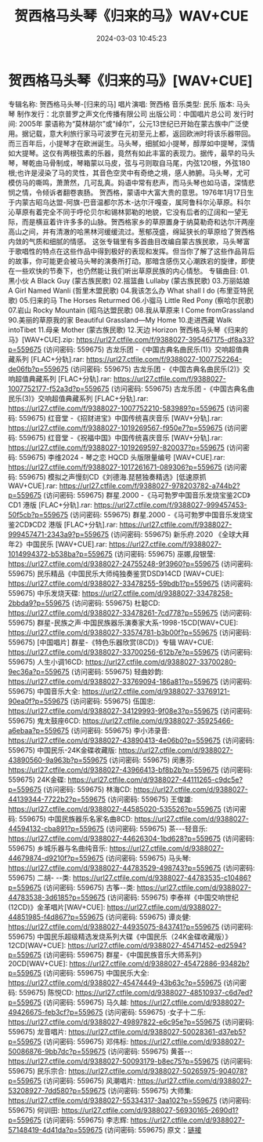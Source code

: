 ﻿---
title: 贺西格马头琴《归来的马》WAV+CUE
date: 2024-03-03 10:45:23
categories: 古典音乐、新世纪、纯音雅乐
tags: 纯音雅乐
---
# 贺西格马头琴《归来的马》[WAV+CUE]

专辑名称: 贺西格马头琴-[归来的马]
唱片演唱: 贺西格
音乐类型: 民乐
版本: 马头琴
制作发行：北京普罗之声文化传播有限公司
出版公司：中国唱片总公司
发行时间: 2005年
蒙语称为“莫林胡尔”或“绰尔”，公元13世纪已开始在蒙古族中广泛使用。据记载，意大利旅行家马可波罗在元初至元上都，返回欧洲时将该乐器带回。而三百年后，小提琴才在欧洲诞生。马头琴，细腻如小提琴，醇厚如中提琴，深情如大提琴。这仅有两根弦素的乐器，竟然有如此丰富的表现力。据传，最早的马头琴，琴乾由马骨制成，琴箱蒙以马皮，弦与弓则取自马尾，内弦120根，外弦180根;也许是浸染了马的灵性，其音色空灵中有奇绝之境，感人肺腑。马头琴，尤可模仿马的嘶鸣，萧萧然，几可乱真。妈语中常有悲声，而马头琴也如马语，深情悲悯之情，令倾诉者翻卷衷肠。
贺西格，蒙语中大富大贵的意思。1976年1月17日生于内蒙古昭乌达盟-阿旗-巴音温都尔苏木-达尔汗嘎查，属阿鲁科尔沁草原。科尔沁草原有着完全不同于呼伦贝尔和锡林郭勒的地貌，它没有后者的辽阔和一望无际，而是横亘着许许多多的山脉。贺西格家乡的草原置身于纳莫勒奇和达尔汗两座高山之间，并有清澈的哈黑林河缓缓流过。葱郁茂盛，绵延狭长的草原给了贺西格内敛的气质和细腻的情感。
这张专辑里有多首曲目改编自蒙古族民歌，马头琴富于歌唱性的特点在这些作品中得到极好的表现和发挥。但当你了解了这些作品背后的故事，你可能更会被马头琴的演奏所打动。那暗含感伤又心潮跌宕的旋律，即使在一些欢快的节奏下，也仍然能让我们听出草原民族的内心情愁。
专辑曲目:
01.黑小伙 A Black Guy (蒙古族民歌)
02.摇篮曲 Lullaby (蒙古族民歌)
03.万丽姑娘 A Girl Named Wanli (哲里木盟民歌)
04.我该怎么办 What shall I do (布里亚特民歌)
05.归来的马 The Horses Returmed
06.小骝马 Little Red Pony (察哈尔民歌)
07.岩山 Rocky Mountain (昭乌达盟民歌)
08.我从草原来 I Come fromGrassland
90.美丽的草原我的家 Beautiful Grassland—My Home
10.走进西藏 Walk intoTibet
11.母亲 Mother (蒙古族民歌)
12.天边 Horizon
贺西格马头琴《归来的马》[WAV+CUE].zip: https://url27.ctfile.com/f/9388027-395467175-df8a33?p=559675
(访问密码: 559675)
古龙乐团 -《中国古典名曲民乐(1)》交响超值典藏系列 [FLAC+分轨].rar: https://url27.ctfile.com/f/9388027-1007752264-de06fb?p=559675
(访问密码: 559675)
古龙乐团 -《中国古典名曲民乐(2)》交响超值典藏系列 [FLAC+分轨].rar: https://url27.ctfile.com/f/9388027-1007752177-f52a3d?p=559675
(访问密码: 559675)
古龙乐团 -《中国古典名曲民乐(3)》交响超值典藏系列 [FLAC+分轨].rar: https://url27.ctfile.com/f/9388027-1007752210-583989?p=559675
(访问密码: 559675)
红音堂 -《招财进宝》中国传统喜庆音乐 [WAV+分轨].rar: https://url27.ctfile.com/f/9388027-1019269567-f950e7?p=559675
(访问密码: 559675)
红音堂 -《祝福中国》中国传统喜庆音乐 [WAV+分轨].rar: https://url27.ctfile.com/f/9388027-1019269597-820037?p=559675
(访问密码: 559675)
李维2024 - 琴之恋 HQCD 头版限量编号 [WAV+CUE].rar: https://url27.ctfile.com/f/9388027-1017261671-089306?p=559675
(访问密码: 559675)
模拟之声慢刻CD《刘德海.琵琶独奏精选》[低速原抓WAV+CUE].rar: https://url27.ctfile.com/f/9388027-978203782-a744b2?p=559675
(访问密码: 559675)
群星.2000 -《马可勃罗中国音乐发烧宝鉴2CD》CD1 港版 [FLAC+分轨].rar: https://url27.ctfile.com/f/9388027-999457453-50f5cb?p=559675
(访问密码: 559675)
群星.2000 -《马可勃罗中国音乐发烧宝鉴2CD》CD2 港版 [FLAC+分轨].rar: https://url27.ctfile.com/f/9388027-999457471-2343a9?p=559675
(访问密码: 559675)
新乐府.2020 《全球大拜年2》中国民乐 [WAV+CUE].rar: https://url27.ctfile.com/f/9388027-1014994372-b538ba?p=559675
(访问密码: 559675)
巫娜,段银莹: https://url27.ctfile.com/d/9388027-24755248-9f3960?p=559675
(访问密码: 559675)
民乐精品《中国民乐大师纯独奏鉴赏DSD》14CD [WAV+CUE]: https://url27.ctfile.com/d/9388027-33478255-59bdb1?p=559675
(访问密码: 559675)
中乐发烧天碟: https://url27.ctfile.com/d/9388027-33478258-2bbda9?p=559675
(访问密码: 559675)
杜聪CD: https://url27.ctfile.com/d/9388027-33478261-7cd778?p=559675
(访问密码: 559675)
群星-民族之声·中国民族器乐演奏家大系-1998-15CD[WAV+CUE]: https://url27.ctfile.com/d/9388027-33574781-b3b00f?p=559675
(访问密码: 559675)
[中国唱片] 群星-《特色乐器欣赏(8CD)》专辑 WAV+CUE: https://url27.ctfile.com/d/9388027-33700256-612b7e?p=559675
(访问密码: 559675)
人生小调16CD: https://url27.ctfile.com/d/9388027-33700280-9ec36a?p=559675
(访问密码: 559675)
轻曲妙韵: https://url27.ctfile.com/d/9388027-33769094-186a81?p=559675
(访问密码: 559675)
中国音乐大全: https://url27.ctfile.com/d/9388027-33769121-90ea0f?p=559675
(访问密码: 559675)
伍国忠: https://url27.ctfile.com/d/9388027-34129993-9f08e3?p=559675
(访问密码: 559675)
鬼太鼓座6CD: https://url27.ctfile.com/d/9388027-35925466-a6ebaa?p=559675
(访问密码: 559675)
李小沛录音: https://url27.ctfile.com/d/9388027-43890413-4e06b0?p=559675
(访问密码: 559675)
中国民乐-24K金碟收藏版: https://url27.ctfile.com/d/9388027-43890560-9a963b?p=559675
(访问密码: 559675)
闵惠芬: https://url27.ctfile.com/d/9388027-43966413-bf8b2b?p=559675
(访问密码: 559675)
24K金碟: https://url27.ctfile.com/d/9388027-44111265-c9dc5e?p=559675
(访问密码: 559675)
林海CD: https://url27.ctfile.com/d/9388027-44139344-7722b2?p=559675
(访问密码: 559675)
王俊雄: https://url27.ctfile.com/d/9388027-44585020-535526?p=559675
(访问密码: 559675)
中国民族器乐名家名曲8CD: https://url27.ctfile.com/d/9388027-44594132-cba891?p=559675
(访问密码: 559675)
茶---轻音乐: https://url27.ctfile.com/d/9388027-44626304-1bd628?p=559675
(访问密码: 559675)
乡城乐器与名曲纯音乐: https://url27.ctfile.com/d/9388027-44679874-d9210f?p=559675
(访问密码: 559675)
马头琴: https://url27.ctfile.com/d/9388027-44783529-498743?p=559675
(访问密码: 559675)
二胡- --类: https://url27.ctfile.com/d/9388027-44783535-c10486?p=559675
(访问密码: 559675)
古筝--类: https://url27.ctfile.com/d/9388027-44783538-3d6185?p=559675
(访问密码: 559675)
李泰祥《中国交响世纪(12CD)》金革唱片[WAV+CUE]: https://url27.ctfile.com/d/9388027-44851985-f4d867?p=559675
(访问密码: 559675)
谭炎健: https://url27.ctfile.com/d/9388027-44935075-843741?p=559675
(访问密码: 559675)
中国民乐超级精选发烧系列大碟《中国民乐（24K金碟收藏版）》12CD[WAV+CUE]: https://url27.ctfile.com/d/9388027-45471452-ed2594?p=559675
(访问密码: 559675)
群星-《中国民族音乐大师系列》20CD[WAV+CUE]: https://url27.ctfile.com/d/9388027-45472886-93482b?p=559675
(访问密码: 559675)
中国民乐大全: https://url27.ctfile.com/d/9388027-45474449-43b63c?p=559675
(访问密码: 559675)
陈悦CD: https://url27.ctfile.com/d/9388027-48510937-c6d7ed?p=559675
(访问密码: 559675)
马久越: https://url27.ctfile.com/d/9388027-49426675-feb3cf?p=559675
(访问密码: 559675)
·女子十二乐: https://url27.ctfile.com/d/9388027-49897822-e6c95e?p=559675
(访问密码: 559675)
龙音唱片: https://url27.ctfile.com/d/9388027-50028361-d37eb5?p=559675
(访问密码: 559675)
邓伟标: https://url27.ctfile.com/d/9388027-50086876-9bb7dc?p=559675
(访问密码: 559675)
黄荟--: https://url27.ctfile.com/d/9388027-50093179-b8ec75?p=559675
(访问密码: 559675)
民乐宗合: https://url27.ctfile.com/d/9388027-50265975-904078?p=559675
(访问密码: 559675)
风潮唱片: https://url27.ctfile.com/d/9388027-53208927-7dd580?p=559675
(访问密码: 559675)
大师集: https://url27.ctfile.com/d/9388027-55334317-3aa102?p=559675
(访问密码: 559675)
何训田: https://url27.ctfile.com/d/9388027-56930165-2690d1?p=559675
(访问密码: 559675)
李志辉: https://url27.ctfile.com/d/9388027-57148419-4d41da?p=559675
(访问密码: 559675)
原文：[链接](https://blog.sina.com.cn/s/blog_1647c7e76010314ke.html)